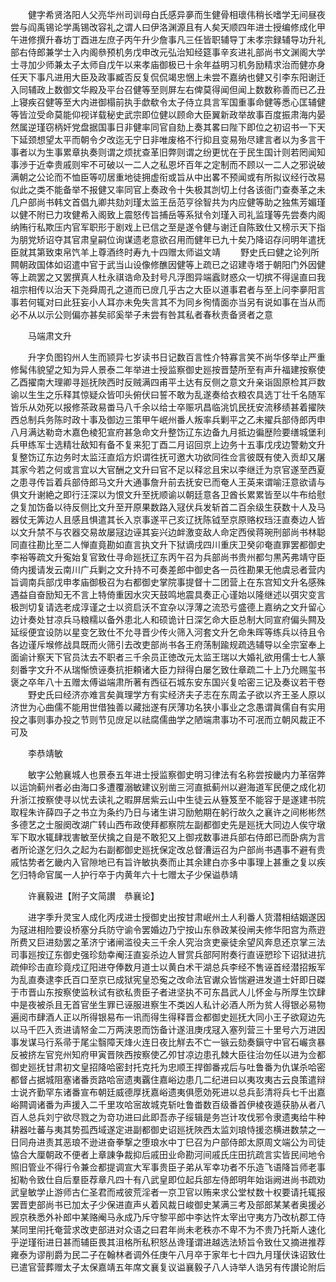<!-- { "loadSidebar": true } -->
　　健字希贤洛阳人父亮华州司训母白氏感异夣而生健骨相瓌伟稍长嗜学无间昼夜尝与阎禹锡论学禹锡改容礼之谓人曰伊洛渊源且有人矣天顺四年进士授编修成化甲午进修撰升春坊丁酉进左庶子丙午升少詹事凡三任皆职辅导丁未孝宗録辅导功升礼部右侍郎兼学士入内阁叅预机务戊申改元弘治知经筵事辛亥进礼部尚书文渊阁大学士寻加少师兼太子太师自戊午以来孝庙御极已十余年益明习机务励精求治而健亦身任天下事凡进用大臣及政事臧否反复侃侃竭忠悃上未尝不嘉纳也健又引李东阳谢迁入同辅政上数御文华殿及平台召健等至则屏左右俾莫得闻但闻上数数称善而已乙丑上寝疾召健等至大内进御榻前执手歔欷令太子侍立具言军国重事命健等悉心匡辅健等皆泣受命莫能仰视详载秘史武宗即位健以顾命大臣翼新政举故事百度振肃海内晏然属逆瑾窃柄奸党盘据国事日非健率同官自劾上奏其畧曰陛下即位之初诏书一下天下延颈想望太平而朝令夕改迄无宁日非唯废格不行抑且变易殆尽建言者以为多言干事者以为生事累章执奏则谓之烦扰查革旧弊则谓之纷更忧在于民生国计则若罔闻知事渉于近幸贵戚则牢不可破以一二人之私恩坏百年之定制而不顾以一二人之邪说破满朝之公论而不恤臣等叨居重地徒拥虚衔或旨从中出畧不预闻或有所拟议经行改易似此之类不能备举不报健又率同官上奏政令十失极其剀切上付各该衙门查奏革之未几户部尚书韩文首倡九卿共劾刘瑾太监王岳范亨徐智共为内应健等助之独焦芳媚瑾以健不附已力攻健希入阁致上震怒传旨捕岳等系狱令刘瑾入司礼监瑾等先尝奏内阁纳贿行私欺压内官军职形于剧戏上已信之至是遂令健与谢迁自陈致仕又榜示天下指为朋党矫诏夺其官肃皇嗣位询谋遗老意欲召用而健年已九十矣乃降诏存问明年遣抚臣就其第致束帛饩羊上尊酒终时寿九十四赠太师谥文靖
　　野史氏曰健之论列所闗朝政国体如诏遣中官于武当山设像修醮因健等上疏已之诏建寺塔于朝阳门外因健等上疏罢之又罢撰真人杜永祺诰命及封号凡浮图异端蠧财惑众一切摈不得逞直曰我祖宗相传以治天下尧舜周孔之道而已庻几乎古之大臣以道事君者与至上问李夣阳言事若何辄对曰此狂妄小人耳亦未免失言其不为同乡徇情面亦当另有说如事在当从而必不从以示公则偏亦甚矣祁奚举子未尝有咎其私者春秋责备贤者之意

　　马端肃文升

　　升字负图钧州人生而颕异七岁读书日记数百言性介特寡言笑不尚华侈举止严重修髯伟貌望之知为异人景泰二年举进士授监察御史廵按晋楚所至有声升福建按察使乙酉擢南大理卿寻廵抚陜西时反贼满四甫平土达有反侧之意文升亲诣固原检其戸数谕以生生之乐释其惊疑众皆叩头俯伏曰誓不敢为乱遂奏给衣粮农具选丁壮千名随军皆乐从効死以报修茶政易畨马八千余以给士卒赈巩昌临洮饥民抚安流移绩甚着擢陜西总制兵务陈时政十事及御边三策甲午岷州番人叛率兵剿平之乙未擢兵部侍郎丙申八月满达勒竒木嘉色棱犯宣府甚急命文升整饬辽东边备九月抵边徧歴险要缮城堡利兵甲练军士选精壮敌知有备不复来犯丁酉二月诏回京上边务十五事戊戌边警勅文升复整饬辽东边务时太监汪直熖方炽谓徃抚可邀大功欲同徃佥言彼既有使入贡却又屠其家今若之何或言宜以大官酬之文升曰官不足以释忿且宋以李继迁为京官遂至西夏之患寻传旨着兵部侍郎马文升大通事詹升前去抚安已而奄人王英来谓喻汪意欲请与俱文升谢絶之即行汪深以为恨文升至抚顺谕以朝廷意各卫酋长累累皆至以牛布给慰之复加饬备以待反侧比文升至开原果数路入冦伏兵发斩首二百余级生获数十人及马器仗无筭边人且感且惧遣其长入京事遂平己亥辽抚陈钺至京原赂权珰汪直奏边人皆以文升禁不与农器交易故屡冦边诬其妄兴边衅激变敌人命定西侯蒋琬刑部尚书林聪同直往勘比至二人惮直竟勘如直言执文升下狱谪戌四川重庆卫癸卯奄直罪罢都御史李裕等疏文升寃始复官致仕寻命廵抚辽东丙午召为兵部尚书贵州都匀黒芮弗靖守臣倚内援请发云南川广兵剿之文升持不可奏差郎中御史各一员徃勘果无他虞忌者营内旨调南兵部戊申孝庙御极召为右都御史掌院事提督十二团营上在东宫知文升名感殊遇益自奋励知无不言上特倚重因水灾天鼓鸣地震具奏正心谨始以隆继述以弭灾变言极剀切复请选老成淳谨之士以资启沃不宜杂以浮薄之流恐亏盛德上嘉纳之文升留心边计奏处甘凉兵马粮糯以备外患北人和硕诡计日深乞命大臣总制大同宣府偏头闗及延绥便宜设防以星变乞致仕不允寻晋少传火筛入河套文升乞命朱晖等练兵以待且令各边谨斥堠修战具既而火筛引去改吏部尚书各王府荡制踰规疏选辅导以全宗室奉上面谕计察天下官员汰去不职者三千余员正徳改元太监王瑞以大婚礼欲用儒士七人篆刻番字文升不从瑞惭愤诬奏抗拒頼诸大臣力辩得白屡乞致仕章疏二十上乃允赐玺书褒之卒年八十五赠太傅谥端肃所著有西征石城东安东国兴复哈密三记及奏议若干卷
　　野史氏曰经济亦难言矣眞理学方有实经济夫子志在东周孟子欲以齐王圣人原以济世为心曲儒不能用世借独善以藏拙遂有厌薄功名狭小事业之念愚谓眞儒自有实用投之事则事办投之节则节见庻足以祛腐儒曲学之陋端肃事功不可冺而立朝风裁正不可及

　　李恭靖敏

　　敏字公勉襄城人也景泰五年进士授监察御史明习律法有名称尝按畿内力革宿弊以运饷蓟州者必由海口多遭覆溺敏建议别凿三河直抵蓟州以避海道军民便之成化初升浙江按察使寻以忧去读礼之暇屏居紫云山中生徒云从簦笈至不能容于是遂建书院取程朱许薛四子之书立为条约乃日与诸生讲习励勉期在躬行故久之襄许之间彬彬然多德艺之士服阕改湖广转山西布政使拜都察院左副都御史先是廵抚大同边人俟守墩军下取水辄肆戕害敏至伏擒之自是不敢犯又上御戎数事进兵部右侍郎已而卧病为言者所论遂乞归久之起为右副都御史廵抚保定改总督漕运召为户部尚书遇事不避有贵戚怙势者乞畿内入官隙地已有旨许敏执奏而止其余建白亦多中事理上甚重之复以疾乞归特命官属一人护行卒于内黄年六十七赠太子少保谥恭靖

　　许襄毅进【附子文简讃　恭襄论】

　　进字季升灵宝人成化丙戌进士授御史出按甘肃岷州土人利番人货潜相结姻遂因为冦进相险要设桥塞分兵防守谕令罢婚边乃宁按山东叅政某役闸夫修华阳宫为燕逰所费又巨进劾罢之革济宁诸闸滥役夫三千余人究治贪吏豪徒余望风奔息还京掌三法司事廵按辽东御史强珍劾幸阉汪直妄杀边人冒赏兵部阿附奏行直诬愬珍下诏狱进抗疏伸珍击直珍竟戍辽阳进夺俸数月道士以黄白术干湖总兵李经不售诬首经潜招叛军为乱直奏逮李氏百口至京已成狱宪皇恐寃之改命法官谳众皆惴避进发道士奸即日磔于市晋山东按察使监秋试有欲私贵臣子者进坚执不可东昌武人儿怀金与所厚生饮肆中是夜被杀且无首官坐生罪已诬服进察生不类凶人私计必酒人所为贫人得银必易物遍阅市肆酒人正以所得银易布一讯而得生得释晋佥都御史廵抚大同小王子欲窥边先以马千匹入贡进请帑金二万两浃恩而饬备计遂沮庚戌冦入塞列营三十里号六万进因事发谋马行系帚于尾尘翳障天烽火连日夜比觧去不亡一镞云劾奏鎭守中官石巗贪暴反被挤左官兖州知府甲寅晋陜西按察使乙夘甘凉边患孔棘大臣往治勿任以进为佥都御史廵抚甘肃初文皇招降哈密封托克托为忠顺王捍御番戎后与吐鲁番为仇谋杀哈密都督占据城阻塞诸番贡路哈宻遗夷覊住嘉峪边患几二纪进曰以夷攻夷古云良策遣辩士说齐勤罕东诸番宣布朝廷威德厚抚嘉峪遗夷俱愿効死进以总兵彭清将兵七千出嘉峪闗调诸番为声援入二千里攻哈宻故城克斩吐鲁畨数百级番首伊棱夜遁获胁从者八百人总兵刘宁欲尽戮之为竒功进曰此即吾赤子绥辑是务岂计攻伐邪令隶遗夷给牛种耕器吐蕃与夷其势孤西域遂定进副都御史诏廵抚陜西太监刘琅恃援恣横进数禁之一日同舟进责其恶琅不逊进奋拳撃之堕琅水中丁巳召为户部侍郎太原周文端公为司徒恊合大厘朝政不便者上章諌争裁抑后戚田业命勘河间戚氏庄田抗疏言实皆民间地令照旧管业不得行令兼佥都提调宣大军事贵臣子弟从军幸功者不乐造飞语降旨师老事抝勒令致仕自后羣臣荐章凡四十有八武皇即位起兵部左侍郎明年始诣阙进尚书疏劝武皇敏学止游师古仁圣君而戒彼荒淫者一京卫官以贿来求公堂杖数十权要请托辄报罢晋吏部尚书已加太子少保进直声乆着风裁日峻御史某满三考及部郎某某者奥援必觊京秩悉外补郎中某赂阉马永成乃斥守黎平郎中李达忤太宰出守夷方乃改杭郡工侍某同里闬托奄营求改吏部进对众语之曰君年尚未老秩亦不卑不为不贵乃托斯人速化乎逆瑾衔进日甚而辅臣畏其沮格所私积怒丛谗瑾谓进越选法矫旨令致仕又摘进推荐雍泰为谬削爵为民二子在翰林者调外任庚午八月卒于家年七十四九月瑾伏诛诏致仕已遣官营葬赠太子太保嘉靖五年席文襄复议谥襄毅子八人诗举人诰另有传讃论附后

